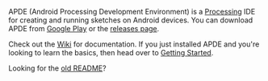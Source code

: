 APDE (Android Processing Development Environment) is a [Processing](https://processing.org/) IDE 
for creating and running sketches on Android devices. You can download APDE from 
[Google Play](https://play.google.com/store/apps/details?id=com.calsignlabs.apde) or the 
[releases page](https://github.com/Calsign/APDE/releases).

Check out the [Wiki](https://github.com/Calsign/APDE/wiki) for documentation. If you just installed 
APDE and you're looking to learn the basics, then head over to 
[Getting Started](https://github.com/Calsign/APDE/wiki/Getting-Started).

Looking for the [old README](https://github.com/Calsign/APDE/wiki/Old-README-(v0.3.3-and-older))?